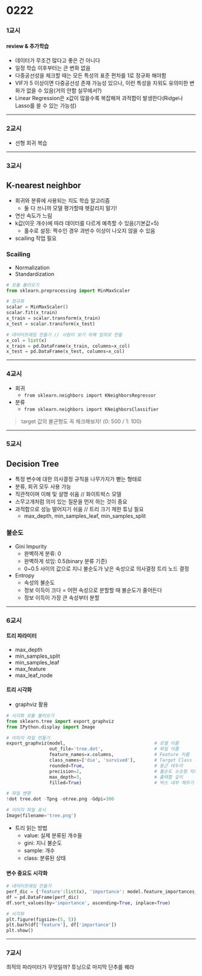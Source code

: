 # 0222
### 1교시
#### review & 추가학습
- 데이터가 무조건 많다고 좋은 건 아니다
- 일정 학습 이후부터는 큰 변화 없음
- 다중공선성을 체크할 때는 모든 특성의 표준 편차를 1로 정규화 해야함
- VIF가 5 이상이면 다중공선성 존재 가능성 있으나, 이런 특성을 지워도 유의미한 변화가 없을 수 있음(거의 안함 실무에서?)
- Linear Regression은 x값이 많을수록 복잡해져 과적합이 발생한다(Ridge나 Lasso를 쓸 수 있는 가능성)
---
### 2교시
- 선형 회귀 복습
---
### 3교시
## K-nearest neighbor
- 회귀와 분류에 사용되는 지도 학습 알고리즘
    - 둘 다 쓰니까 모델 평가할때 헷갈리지 말기!
- 연산 속도가 느림
- k값(이웃 개수)에 따라 데이터를 다르게 예측할 수 있음(기본값=5)
    - 홀수로 설정: 짝수인 경우 과반수 이상이 나오지 않을 수 있음
- scailing 작업 필요

### Scailing
- Normalization
- Standardization
```python
# 모듈 불러오기
from sklearn.preprocessing import MinMaxScaler

# 정규화
scalar = MinMaxScaler()
scalar.fit(x_train)
x_train = scalar.transform(x_train)
x_test = scalar.transform(x_test)

# 데이터프레임 만들기 // 사람이 보기 위해 임의로 만듦
x_col = list(x)
x_train = pd.DataFrame(x_train, columns=x_col)
x_test = pd.DataFrame(x_test, columns=x_col)
```
---
### 4교시
- 회귀
    - ``from sklearn.neighbors import KNeighborsRegressor``
- 분류
    - ``from sklearn.neighbors import KNeighborsClassifier``

> target 값의 불균형도 꼭 체크해보자! (0: 500 / 1: 100)
---
### 5교시

## Decision Tree
- 특정 변수에 대한 의사결정 규칙을 나무가지가 뻗는 형태로 
- 분류, 회귀 모두 사용 가능
- 직관적이며 이해 및 설명 쉬움 // 화이트박스 모델
- 스무고개처럼 의미 있는 질문을 먼저 하는 것이 중요
- 과적합으로 성능 떨어지기 쉬움 // 트리 크기 제한 튜닝 필요
    - max_depth, min_samples_leaf, min_samples_split

### 불순도
- Gini Impurity
    - 완벽하게 분류: 0
    - 완벽하게 섞임: 0.5(binary 분류 기준)
    - 0~0.5 사이의 값으로 지니 불순도가 낮은 속성으로 의사결정 트리 노드 결정
- Entropy
    - 속성의 불순도
    - 정보 이득이 크다 = 어떤 속성으로 분할할 때 불순도가 줄어든다
    - 정보 이득이 가장 큰 속성부터 분할
---
### 6교시
#### 트리 파라미터
- max_depth
- min_samples_split
- min_samples_leaf
- max_feature
- max_leaf_node
#### 트리 시각화
- graphviz 활용
```python
# 시각화 모듈 불러오기
from sklearn.tree import export_graphviz
from IPython.display import Image

# 이미지 파일 만들기
export_graphviz(model,                                 # 모델 이름
                out_file='tree.dot',                   # 파일 이름 
                feature_names=x.columns,               # Feature 이름
                class_names=['die', 'survived'],       # Target Class 이름
                rounded=True,                          # 둥근 테두리
                precision=2,                           # 불순도 소숫점 자리수
                max_depth=3,                           # 출력할 깊이
                filled=True)                           # 박스 내부 채우기

# 파일 변환
!dot tree.dot -Tpng -otree.png -Gdpi=300

# 이미지 파일 표시
Image(filename='tree.png')
```
- 트리 읽는 방법
    - value: 실제 분류된 개수들
    - gini: 지니 불순도
    - sample: 개수
    - class: 분류된 상태

#### 변수 중요도 시각화
```python
# 데이터프레임 만들기 
perf_dic = {'feature':list(x), 'importance': model.feature_importances_}
df = pd.DataFrame(perf_dic)
df.sort_values(by='importance', ascending=True, inplace=True)

# 시각화
plt.figure(figsize=(5, 5))
plt.barh(df['feature'], df['importance'])
plt.show()
```
---
### 7교시
최적의 파라미터가 무엇일까? 튜닝으로 마지막 단추를 꿰라
